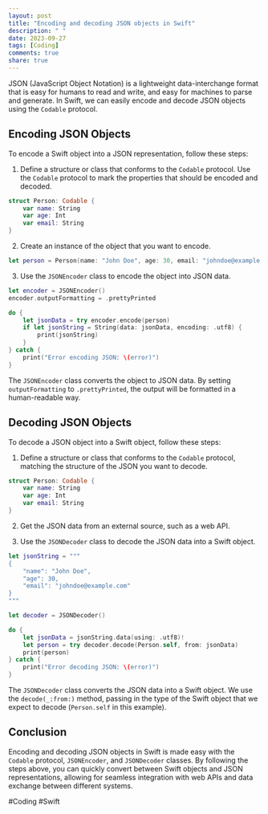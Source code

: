 ```yaml
---
layout: post
title: "Encoding and decoding JSON objects in Swift"
description: " "
date: 2023-09-27
tags: [Coding]
comments: true
share: true
---
```


JSON (JavaScript Object Notation) is a lightweight data-interchange format that is easy for humans to read and write, and easy for machines to parse and generate. In Swift, we can easily encode and decode JSON objects using the `Codable` protocol.

## Encoding JSON Objects

To encode a Swift object into a JSON representation, follow these steps:

1. Define a structure or class that conforms to the `Codable` protocol. Use the `Codable` protocol to mark the properties that should be encoded and decoded.

```swift
struct Person: Codable {
    var name: String
    var age: Int
    var email: String
}
```

2. Create an instance of the object that you want to encode.

```swift
let person = Person(name: "John Doe", age: 30, email: "johndoe@example.com")
```

3. Use the `JSONEncoder` class to encode the object into JSON data.

```swift
let encoder = JSONEncoder()
encoder.outputFormatting = .prettyPrinted

do {
    let jsonData = try encoder.encode(person)
    if let jsonString = String(data: jsonData, encoding: .utf8) {
        print(jsonString)
    }
} catch {
    print("Error encoding JSON: \(error)")
}
```

The `JSONEncoder` class converts the object to JSON data. By setting `outputFormatting` to `.prettyPrinted`, the output will be formatted in a human-readable way.

## Decoding JSON Objects

To decode a JSON object into a Swift object, follow these steps:

1. Define a structure or class that conforms to the `Codable` protocol, matching the structure of the JSON you want to decode.

```swift
struct Person: Codable {
    var name: String
    var age: Int
    var email: String
}
```

2. Get the JSON data from an external source, such as a web API.

3. Use the `JSONDecoder` class to decode the JSON data into a Swift object.

```swift
let jsonString = """
{
    "name": "John Doe",
    "age": 30,
    "email": "johndoe@example.com"
}
"""

let decoder = JSONDecoder()

do {
    let jsonData = jsonString.data(using: .utf8)!
    let person = try decoder.decode(Person.self, from: jsonData)
    print(person)
} catch {
    print("Error decoding JSON: \(error)")
}
```

The `JSONDecoder` class converts the JSON data into a Swift object. We use the `decode(_:from:)` method, passing in the type of the Swift object that we expect to decode (`Person.self` in this example).

## Conclusion

Encoding and decoding JSON objects in Swift is made easy with the `Codable` protocol, `JSONEncoder`, and `JSONDecoder` classes. By following the steps above, you can quickly convert between Swift objects and JSON representations, allowing for seamless integration with web APIs and data exchange between different systems.

#Coding #Swift